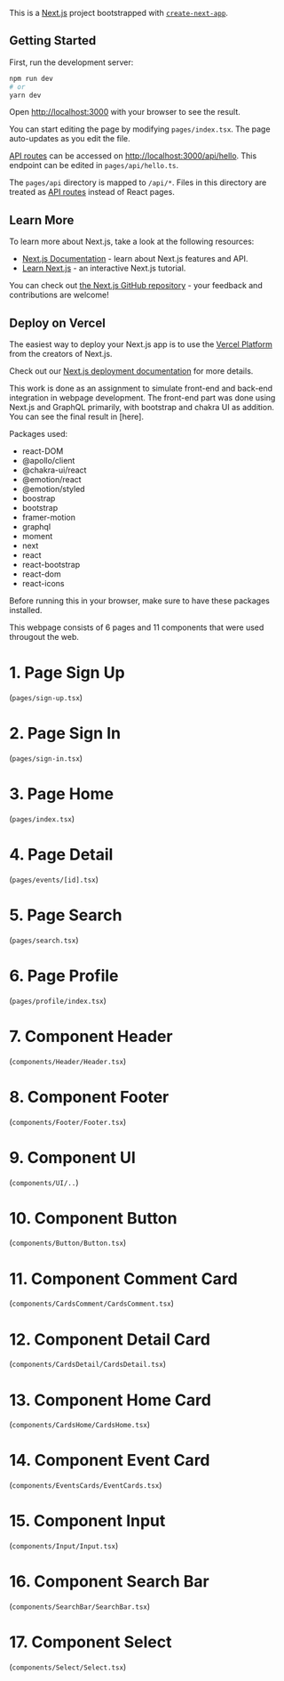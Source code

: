 This is a [Next.js](https://nextjs.org/) project bootstrapped with [`create-next-app`](https://github.com/vercel/next.js/tree/canary/packages/create-next-app).

## Getting Started

First, run the development server:

```bash
npm run dev
# or
yarn dev
```

Open [http://localhost:3000](http://localhost:3000) with your browser to see the result.

You can start editing the page by modifying `pages/index.tsx`. The page auto-updates as you edit the file.

[API routes](https://nextjs.org/docs/api-routes/introduction) can be accessed on [http://localhost:3000/api/hello](http://localhost:3000/api/hello). This endpoint can be edited in `pages/api/hello.ts`.

The `pages/api` directory is mapped to `/api/*`. Files in this directory are treated as [API routes](https://nextjs.org/docs/api-routes/introduction) instead of React pages.

## Learn More

To learn more about Next.js, take a look at the following resources:

- [Next.js Documentation](https://nextjs.org/docs) - learn about Next.js features and API.
- [Learn Next.js](https://nextjs.org/learn) - an interactive Next.js tutorial.

You can check out [the Next.js GitHub repository](https://github.com/vercel/next.js/) - your feedback and contributions are welcome!

## Deploy on Vercel

The easiest way to deploy your Next.js app is to use the [Vercel Platform](https://vercel.com/new?utm_medium=default-template&filter=next.js&utm_source=create-next-app&utm_campaign=create-next-app-readme) from the creators of Next.js.

Check out our [Next.js deployment documentation](https://nextjs.org/docs/deployment) for more details.

This work is done as an assignment to simulate front-end and back-end integration in webpage development. The front-end part was done using Next.js and GraphQL primarily, with bootstrap and chakra UI as addition. You can see the final result in [here].

Packages used: 
- react-DOM
- @apollo/client
- @chakra-ui/react
- @emotion/react
- @emotion/styled
- boostrap
- bootstrap
- framer-motion
- graphql
- moment
- next
- react
- react-bootstrap
- react-dom
- react-icons

Before running this in your browser, make sure to have these packages installed.

This webpage consists of 6 pages and 11 components that were used througout the web.
# 1. Page Sign Up 
(`pages/sign-up.tsx`)

# 2. Page Sign In 
(`pages/sign-in.tsx`)

# 3. Page Home 
(`pages/index.tsx`)

# 4. Page Detail 
(`pages/events/[id].tsx`)

# 5. Page Search 
(`pages/search.tsx`)

# 6. Page Profile 
(`pages/profile/index.tsx`)

# 7. Component Header 
(`components/Header/Header.tsx`)

# 8. Component Footer 
(`components/Footer/Footer.tsx`)

# 9. Component UI 
(`components/UI/..`)

# 10. Component Button 
(`components/Button/Button.tsx`)

# 11. Component Comment Card 
(`components/CardsComment/CardsComment.tsx`)

# 12. Component Detail Card 
(`components/CardsDetail/CardsDetail.tsx`)

# 13. Component Home Card 
(`components/CardsHome/CardsHome.tsx`)

# 14. Component Event Card 
(`components/EventsCards/EventCards.tsx`)

# 15. Component Input
(`components/Input/Input.tsx`)

# 16. Component Search Bar 
(`components/SearchBar/SearchBar.tsx`)

# 17. Component Select 
(`components/Select/Select.tsx`)

